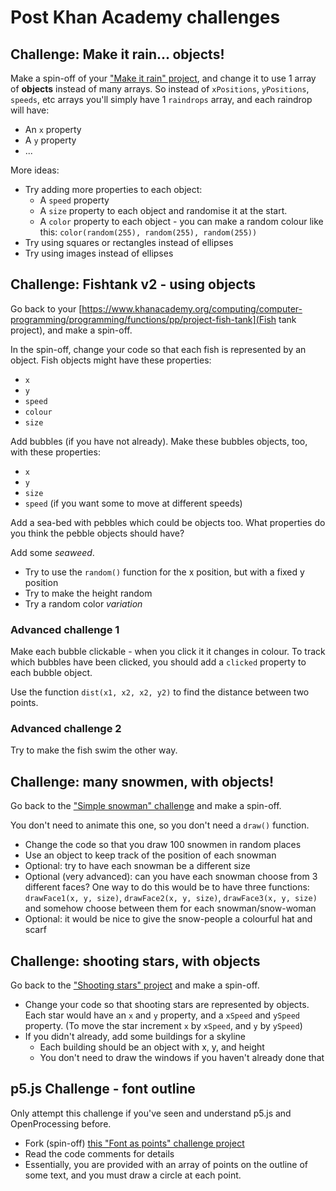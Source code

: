 # Post Khan Academy challenges

## Challenge: Make it rain... objects!

Make a spin-off of your ["Make it rain" project](https://www.khanacademy.org/computing/computer-programming/programming/arrays/pp/project-make-it-rain), and change it to use 1 array of **objects** instead of many arrays. So instead of `xPositions`, `yPositions`, `speeds`, etc arrays you'll simply have 1 `raindrops` array, and each raindrop will have:

* An `x` property
* A `y` property
* ...

More ideas:

* Try adding more properties to each object:
  * A `speed` property
  * A `size` property to each object and randomise it at the start.
  * A `color` property to each object - you can make a random colour like this: `color(random(255), random(255), random(255))`
* Try using squares or rectangles instead of ellipses
* Try using images instead of ellipses

## Challenge: Fishtank v2 - using objects

Go back to your [https://www.khanacademy.org/computing/computer-programming/programming/functions/pp/project-fish-tank](Fish tank project), and make a spin-off.

In the spin-off, change your code so that each fish is represented by an object. Fish objects might have these properties:

* `x`
* `y`
* `speed`
* `colour`
* `size`

Add bubbles (if you have not already). Make these bubbles objects, too, with these properties:

* `x`
* `y`
* `size`
* `speed` (if you want some to move at different speeds)

Add a sea-bed with pebbles which could be objects too. What properties do you think the pebble objects should have?

Add some *seaweed*.

* Try to use the `random()` function for the x position, but with a fixed y position
* Try to make the height random
* Try a random color *variation*

### Advanced challenge 1

Make each bubble clickable - when you click it it changes in colour. To track which bubbles have been clicked, you should add a `clicked` property to each bubble object.

Use the function `dist(x1, x2, x2, y2)` to find the distance between two points.

### Advanced challenge 2

Try to make the fish swim the other way.

## Challenge: many snowmen, with objects!

Go back to the ["Simple snowman" challenge](https://www.khanacademy.org/computing/computer-programming/programming/drawing-basics/pc/challenge-simple-snowman) and make a spin-off.

You don't need to animate this one, so you don't need a `draw()` function.

* Change the code so that you draw 100 snowmen in random places
* Use an object to keep track of the position of each snowman
* Optional: try to have each snowman be a different size
* Optional (very advanced): can you have each snowman choose from 3 different faces?  One way to do this would be to have three functions: `drawFace1(x, y, size)`, `drawFace2(x, y, size)`, `drawFace3(x, y, size)` and somehow choose between them for each snowman/snow-woman
* Optional: it would be nice to give the snow-people a colourful hat and scarf

## Challenge: shooting stars, with objects

Go back to the ["Shooting stars" project](https://www.khanacademy.org/computing/computer-programming/programming/animation-basics/pp/project-shooting-star) and make a spin-off.

* Change your code so that shooting stars are represented by objects. Each star would have an `x` and `y` property, and a `xSpeed` and `ySpeed` property. (To move the star increment `x` by `xSpeed`, and `y` by `ySpeed`)
* If you didn't already, add some buildings for a skyline
  * Each building should be an object with x, y, and height
  * You don't need to draw the windows if you haven't already done that

## p5.js Challenge - font outline

Only attempt this challenge if you've seen and understand p5.js and OpenProcessing before.

* Fork (spin-off) [this "Font as points" challenge project](https://www.openprocessing.org/sketch/812356)
* Read the code comments for details
* Essentially, you are provided with an array of points on the outline of some text, and you must draw a circle at each point.
